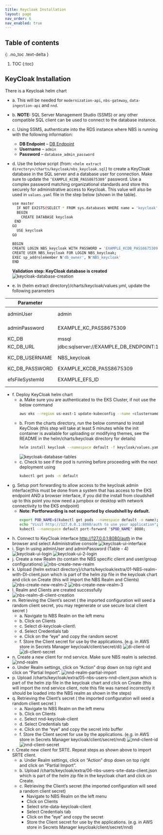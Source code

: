 ```yaml
---
title: Keycloak Installation
layout: page
nav_order: 6
nav_enabled: true
---
```


## Table of contents
{: .no_toc .text-delta }

1. TOC
{:toc}

## KeyCloak Installation
There is a Keycloak helm chart 
- a. This will be needed for `modernization-api`, `nbs-gateway`, `data-ingestion-api` and `nnd`.
- b. **NOTE:** SQL Server Management Studio (SSMS) or any other compatible SQL client can be used to connect to the database instance.
- c. Using SSMS, authenticate into the RDS instance where NBS is running with the following information:
   - **DB Endpoint** – [DB Endpoint](#)
   - **Username** – `admin`
   - **Password** – `database_admin_password`
- d. Use the below script (from: `<helm extract directory>/charts/keycloak/nbs_keycloak.sql`) to create a KeyCloak database in the SQL server and a database user for connection. Make sure to update the `‘EXAMPLE_KCDB_PASS8675309’` password. Use a complex password matching organizational standards and store this securely for administrative access to Keycloak. This value will also be used in `values.yaml` file in the step below (shown in the table).
    ```bash
    use master
      IF NOT EXISTS(SELECT * FROM sys.databases WHERE name = 'keycloak')
      BEGIN
        CREATE DATABASE keycloak
     END
    GO
      USE keycloak
    GO
  
    BEGIN
    CREATE LOGIN NBS_keycloak WITH PASSWORD = 'EXAMPLE_KCDB_PASS8675309';
    CREATE USER NBS_keycloak FOR LOGIN NBS_keycloak;
    EXEC sp_addrolemember N'db_owner', N'NBS_keycloak'
    END
    ```
    **Validation step: KeyCloak database is created**
  ![keycloak-database-creation](/NEDSS-SystemAdminGuide/docs/5_keycloak/images/keycloak-database-creation.png)
  
- e. In {helm extract directory}/charts/keycloak/values.yml, update the following parameters

| **Parameter**        | **Template Value**            | **Example/Description**                        |
|----------------------|-------------------------------|------------------------------------------------|
| adminUser            | admin                         | This is the Keycloak Admin account for use in the Web UI, keep template value or change to match organizational naming conventions |
| adminPassword        | EXAMPLE_KC_PASS8675309        | password123 - This is the password for the Keycloak admin user, use a complex password matching organizational standards. |
| KC_DB                | mssql                         | mssql |
| KC_DB_URL            | jdbc:sqlserver://EXAMPLE_DB_ENDPOINT:1433;databaseName=keycloak;encrypt=true;trustServerCertificate=true; | jdbc:sqlserver://mydbendpoint:1433;databaseName=keycloak;encrypt=true;trustServerCertificate=true; |
| KC_DB_USERNAME       | NBS_keycloak                  | This is the Keycloak database account that the applications use to access the database, keep template value or change to match organizational naming conventions |
| KC_DB_PASSWORD       | EXAMPLE_KCDB_PASS8675309      | Make sure it matches sql db from Step 4 |
| efsFileSystemId      | EXAMPLE_EFS_ID                | EFS ID - This filesystem provides persistent storage to the container for themes etc, EFS file system id is available from the AWS console or the aws cli | 

- f. Deploy KeyCloak helm chart
  - a. Make sure you are authenticated to the EKS Cluster, if not use the below command
    ```bash
    aws eks --region us-east-1 update-kubeconfig --name <clustername> # e.g. cdc-nbs-sandbox
    ```
  - b. From the charts directory, run the below command to install KeyCloak (this step will take at least 5 minutes while the init container is available for uploading or modifying themes, see the README in the helm/charts/keycloak directory for details)
    ```bash
    helm install keycloak --namespace default -f keycloak/values.yaml keycloak
    ```
    ![keycloak-database-tables](/NEDSS-SystemAdminGuide/docs/5_keycloak/images/keycloak-database-tables.png)
  - c. Check to see if the pod is running before proceeding with the next deployment using
    ```bash
    kubectl get pods -n default
    ```
- g. Setup port forwarding to allow access  to the keycloak admin interface(this must be done from a system that has access to the EKS endpoint AND a browser interface, if you did the install from cloudshell up to this point you now need a jumpbox or desktop with network connectivity to the EKS endpoint)
    - **Note: Portforwarding is not supported by cloudshell by default.**
      ```bash
      export POD_NAME=$(kubectl get pods --namespace default -o name);
      echo "Visit http://127.0.0.1:8080/auth to use your application"; 
      kubectl --namespace default port-forward "$POD_NAME" 8080;
      ```
- h. Connect to KeyCloak interface http://127.0.0.1:8080/auth in the browser and select Administrative console
  ![keycloak-ui-interface](/NEDSS-SystemAdminGuide/docs/5_keycloak/images/kyecloak-login.png)
- i. Sign In using adminUser and adminPassword (Table - 4)
  ![keycloak-ui-login](/NEDSS-SystemAdminGuide/docs/5_keycloak/images/keycloak-ui.png)
  ![keycloak-ui-2-login](/NEDSS-SystemAdminGuide/docs/5_keycloak/images/keycloak-admin-ui-first-time-login.png)
- j. Create a new Realm (to contain the NBS specific client and user/group configurations)
  ![nbs-create-new-realm](/NEDSS-SystemAdminGuide/docs/5_keycloak/images/create-new-nbs-realm-with-di-client.png)
- k. Upload {helm extract directory}/charts/keycloak/extra/01-NBS-realm-with-DI-client.json which is part of the helm zip file in the keycloak chart and click on Create (this will import the NBS Realm and Clients)
  ![nbs-create-new-realm-2](/NEDSS-SystemAdminGuide/docs/5_keycloak/images/create-new-nbs-realm-with-di-client-2.png)
  ![nbs-create-new-realm-3](/NEDSS-SystemAdminGuide/docs/5_keycloak/images/create-new-nbs-realm-with-di-client-3.png)
- l. Realm and Clients are created successfully
  ![nbs-realm-di-client-creation](/NEDSS-SystemAdminGuide/docs/5_keycloak/images/nbs-realm-di-client-3.png)
- m. Retrieving the Client’s secret ( the imported configuration will seed a random client secret, you may regenerate or use secure local client secret )
    - a. Navigate to NBS Realm on the left menu
    - b. Click on Clients
    - c. Select di-keycloak-client\
    - d. Select Credentials tab
    - e. Click on the “eye” and copy the random secret
    - f. Store the Client secret for use by the applications. (e.g. in AWS store in Secrets Manager keycloak/client/secret/di)
   ![di-client-id](/NEDSS-SystemAdminGuide/docs/5_keycloak/images/di-client-id.png)
   ![di-client-secret](/NEDSS-SystemAdminGuide/docs/5_keycloak/images/di-client-secret.png)
- n. Create a new client for nnd service. Make sure NBS realm is selected.
   ![nnd-realm](/NEDSS-SystemAdminGuide/docs/5_keycloak/images/nnd-realm.png)
- o. Under Realm settings, click on “Action” drop down on top right and click on “Partial Import”.
   ![nnd-realm-partial-import](/NEDSS-SystemAdminGuide/docs/5_keycloak/images/nnd-realm-partial-import.png)
- p. Upload <helm extract directory>/charts/keycloak/extra/05-nbs-users-nnd-client.json which is part of the helm zip file in the keycloak chart and click on Create (this will import the nnd service client, note this file was named incorrectly it should be loaded into the NBS realm as shown in the steps)
- q. Retrieving the Client’s secret ( the imported configuration will seed a random client secret )
    - a. Navigate to NBS Realm on the left menu
    - b. Click on Clients
    - c. Select nnd-keycloak-client
    - d. Select Credentials tab
    - e. Click on the “eye” and copy the secret into buffer
    - f. Store the Client secret for use by the applications. (e.g. in AWS store in Secrets Manager keycloak/client/secret/nnd)
   ![nnd-client-id](/NEDSS-SystemAdminGuide/docs/5_keycloak/images/nnd-client-id.png)
   ![nnd-client-secret](/NEDSS-SystemAdminGuide/docs/5_keycloak/images/nnd-client-secret.png)  
- r. Create new client for SRTE. Repeat steps as shown above to import SRTE client.
    - a. Under Realm settings, click on “Action” drop down on top right and click on “Partial Import”.
    - b. Upload <helm extract directory>/charts/keycloak/extra/06-nbs-users-srte-data-client.json which is part of the helm zip file in the keycloak chart and click on Create.
    - c. Retrieving the Client’s secret (the imported configuration will seed a random client secret)
         - Navigate to NBS Realm on the left menu
         - Click on Clients
         - Select srte-data-keycloak-client
         - Select Credentials tab
         - Click on the “eye” and copy the secret
         - Store the Client secret for use by the applications. (e.g. in AWS store in Secrets Manager keycloak/client/secret/nnd) 
